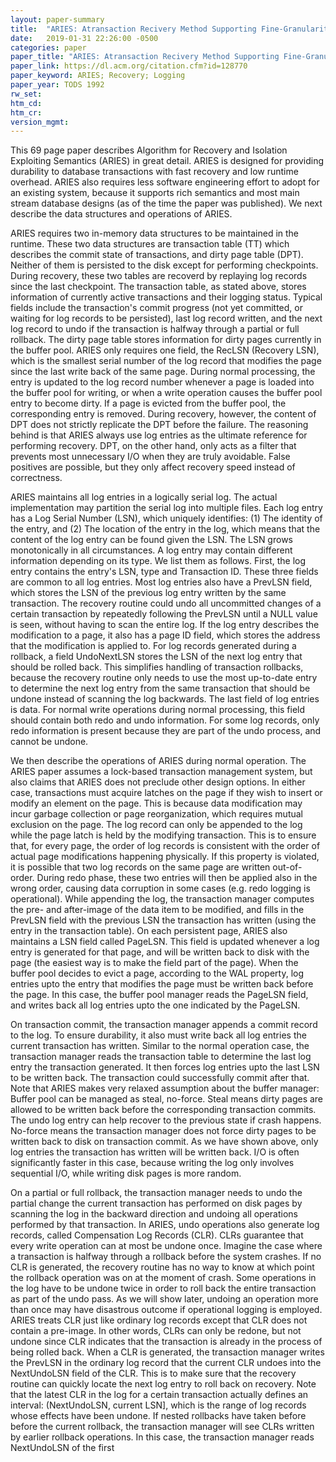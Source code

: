 ```yaml
---
layout: paper-summary
title:  "ARIES: Atransaction Recivery Method Supporting Fine-Granularity Locking and Partial Rollbacks Using Write-Ahead Logging"
date:   2019-01-31 22:26:00 -0500
categories: paper
paper_title: "ARIES: Atransaction Recivery Method Supporting Fine-Granularity Locking and Partial Rollbacks Using Write-Ahead Logging"
paper_link: https://dl.acm.org/citation.cfm?id=128770
paper_keyword: ARIES; Recovery; Logging
paper_year: TODS 1992
rw_set: 
htm_cd: 
htm_cr: 
version_mgmt: 
--- 
```


This 69 page paper describes Algorithm for Recovery and Isolation Exploiting Semantics (ARIES) in great detail. ARIES 
is designed for providing durability to database transactions with fast recovery and low runtime overhead. ARIES also
requires less software engineering effort to adopt for an existing system, because it supports rich semantics and most
main stream database designs (as of the time the paper was published). We next describe the data structures and operations 
of ARIES.

ARIES requires two in-memory data structures to be maintained in the runtime. These two data structures are transaction
table (TT) which describes the commit state of transactions, and dirty page table (DPT). Neither of them is persisted 
to the disk except for performing checkpoints. During recovery, these two tables are recoverd by replaying log records 
since the last checkpoint. The transaction table, as stated above, stores information of currently active transactions
and their logging status. Typical fields include the transaction's commit progress (not yet committed, or waiting for log
records to be persisted), last log record written, and the next log record to undo if the transaction is halfway through
a partial or full rollback. The dirty page table stores information for dirty pages currently in the buffer pool. ARIES
only requires one field, the RecLSN (Recovery LSN), which is the smallest serial number of the log record that modifies the
page since the last write back of the same page. During normal processing, the entry is updated to the log record 
number whenever a page is loaded into the buffer pool for writing, or when a write operation causes the buffer pool 
entry to become dirty. If a page is evicted from the buffer pool, the corresponding entry is removed. During recovery,
however, the content of DPT does not strictly replicate the DPT before the failure. The reasoning behind is that ARIES
always use log entries as the ultimate reference for performing recovery. DPT, on the other hand, only acts as a filter 
that prevents most unnecessary I/O when they are truly avoidable. False positives are possible, but they only affect 
recovery speed instead of correctness.

ARIES maintains all log entries in a logically serial log. The actual implementation may partition the serial log into
multiple files. Each log entry has a Log Serial Number (LSN), which uniquely identifies: (1) The identity of the entry, and 
(2) The location of the entry in the log, which means that the content of the log entry can be found given the LSN. 
The LSN grows monotonically in all circumstances. A log entry may contain different information depending on its type.
We list them as follows. First, the log entry contains the entry's LSN, type and Transaction ID. These three fields
are common to all log entries. Most log entries also have a PrevLSN field, which stores the LSN of the previous log entry
written by the same transaction. The recovery routine could undo all uncommitted changes of a certain transaction by
repeatedly following the PrevLSN until a NULL value is seen, without having to scan the entire log. If the log entry
describes the modification to a page, it also has a page ID field, which stores the address that the modification is 
applied to. For log records generated during a rollback, a field UndoNextLSN stores the LSN of the next log entry that 
should be rolled back. This simplifies handling of transaction rollbacks, because the recovery routine only needs to 
use the most up-to-date entry to determine the next log entry from the same transaction that should be undone instead
of scanning the log backwards. The last field of log entries is data. For normal write operations during normal processing,
this field should contain both redo and undo information. For some log records, only redo information is present because 
they are part of the undo process, and cannot be undone.

We then describe the operations of ARIES during normal operation. The ARIES paper assumes a lock-based transaction management 
system, but also claims that ARIES does not preclude other design options. In either case, transactions must acquire 
latches on the page if they wish to insert or modify an element on the page. This is because data modification may incur
garbage collection or page reorganization, which requires mutual exclusion on the page. The log record can only be appended 
to the log while the page latch is held by the modifying transaction. This is to ensure that, for every page, the order of 
log records is consistent with the order of actual page modifications happening physically. If this property is violated,
it is possible that two log records on the same page are written out-of-order. During redo phase, these two entries will
then be applied also in the wrong order, causing data corruption in some cases (e.g. redo logging is operational). While appending
the log, the transaction manager computes the pre- and after-image of the data item to be modified, and fills in the 
PrevLSN field with the previous LSN the transaction has written (using the entry in the transaction table). On each 
persistent page, ARIES also maintains a LSN field called PageLSN. This field is updated whenever a log entry is generated
for that page, and will be written back to disk with the page (the easiest way is to make the field part of the page).
When the buffer pool decides to evict a page, according to the WAL property, log entries upto the entry that modifies the 
page must be written back before the page. In this case, the buffer pool manager reads the PageLSN field, and writes back
all log entries upto the one indicated by the PageLSN.

On transaction commit, the transaction manager appends a commit record to the log. To ensure durability, it also must 
write back all log entries the current transaction has written. Similar to the normal operation case, the transaction 
manager reads the transaction table to determine the last log entry the transaction generated. It then forces log 
entries upto the last LSN to be written back. The transaction could successfully commit after that. Note that ARIES
makes very relaxed assumption about the buffer manager: Buffer pool can be managed as steal, no-force. Steal means
dirty pages are allowed to be written back before the corresponding transaction commits. The undo log entry can help
recover to the previous state if crash happens. No-force means the transaction manager does not force dirty pages
to be written back to disk on transaction commit. As we have shown above, only log entries the transaction has written
will be written back. I/O is often significantly faster in this case, because writing the log only involves sequential I/O,
while writing disk pages is more random.

On a partial or full rollback, the transaction manager needs to undo the partial change the current transaction has performed
on disk pages by scanning the log in the backward direction and undoing all operations performed by that transaction. 
In ARIES, undo operations also generate log records, called Compensation Log Records (CLR). CLRs guarantee 
that every write operation can at most be undone once. Imagine the case where a transaction is halfway through a rollback
before the system crashes. If no CLR is generated, the recovery routine has no way to know at which point the rollback
operation was on at the moment of crash. Some operations in the log have to be undone twice in order to roll back the entire
transaction as part of the undo pass. As we will show later, undoing an operation more than once may have disastrous outcome
if operational logging is employed. ARIES treats CLR just like ordinary log records except that CLR does not contain a pre-image.
In other words, CLRs can only be redone, but not undone since CLR indicates that the transaction is already in the process 
of being rolled back. When a CLR is generated, the transaction manager writes the PrevLSN in the ordinary log record that
the current CLR undoes into the NextUndoLSN field of the CLR. This is to make sure that the recovery routine can quickly
locate the next log entry to roll back on recovery. Note that the latest CLR in the log for a certain transaction actually
defines an interval: (NextUndoLSN, current LSN], which is the range of log records whose effects have been undone. If nested
rollbacks have taken before before the current rollback, the transaction manager will see CLRs written by earlier rollback
operations. In this case, the transaction manager reads NextUndoLSN of the first